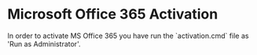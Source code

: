 <h1> Microsoft Office 365 Activation </h1>
In order to activate MS Office 365 you have run the `activation.cmd` file as 'Run as Administrator'.
